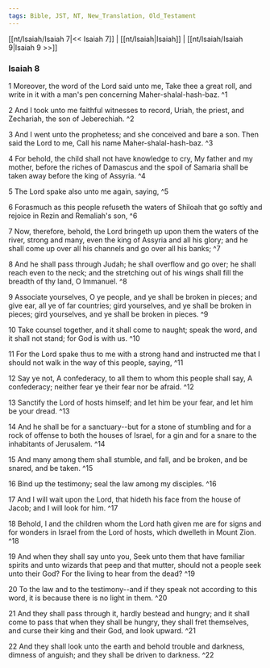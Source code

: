 ```yaml
---
tags: Bible, JST, NT, New_Translation, Old_Testament
---
```


[[nt/Isaiah/Isaiah 7|<< Isaiah 7]] | [[nt/Isaiah|Isaiah]] | [[nt/Isaiah/Isaiah 9|Isaiah 9 >>]]

### Isaiah 8

1 Moreover, the word of the Lord said unto me, Take thee a great roll, and write in it with a man\'s pen concerning Maher-shalal-hash-baz.  ^1

2 And I took unto me faithful witnesses to record, Uriah, the priest, and Zechariah, the son of Jeberechiah.  ^2

3 And I went unto the prophetess; and she conceived and bare a son. Then said the Lord to me, Call his name Maher-shalal-hash-baz.  ^3

4 For behold, the child shall not have knowledge to cry, My father and my mother, before the riches of Damascus and the spoil of Samaria shall be taken away before the king of Assyria.  ^4

5 The Lord spake also unto me again, saying,  ^5

6 Forasmuch as this people refuseth the waters of Shiloah that go softly and rejoice in Rezin and Remaliah\'s son,  ^6

7 Now, therefore, behold, the Lord bringeth up upon them the waters of the river, strong and many, even the king of Assyria and all his glory; and he shall come up over all his channels and go over all his banks;  ^7

8 And he shall pass through Judah; he shall overflow and go over; he shall reach even to the neck; and the stretching out of his wings shall fill the breadth of thy land, O Immanuel.  ^8

9 Associate yourselves, O ye people, and ye shall be broken in pieces; and give ear, all ye of far countries; gird yourselves, and ye shall be broken in pieces; gird yourselves, and ye shall be broken in pieces.  ^9

10 Take counsel together, and it shall come to naught; speak the word, and it shall not stand; for God is with us.  ^10

11 For the Lord spake thus to me with a strong hand and instructed me that I should not walk in the way of this people, saying,  ^11

12 Say ye not, A confederacy, to all them to whom this people shall say, A confederacy; neither fear ye their fear nor be afraid.  ^12

13 Sanctify the Lord of hosts himself; and let him be your fear, and let him be your dread.  ^13

14 And he shall be for a sanctuary\--but for a stone of stumbling and for a rock of offense to both the houses of Israel, for a gin and for a snare to the inhabitants of Jerusalem.  ^14

15 And many among them shall stumble, and fall, and be broken, and be snared, and be taken.  ^15

16 Bind up the testimony; seal the law among my disciples.  ^16

17 And I will wait upon the Lord, that hideth his face from the house of Jacob; and I will look for him.  ^17

18 Behold, I and the children whom the Lord hath given me are for signs and for wonders in Israel from the Lord of hosts, which dwelleth in Mount Zion.  ^18

19 And when they shall say unto you, Seek unto them that have familiar spirits and unto wizards that peep and that mutter, should not a people seek unto their God? For the living to hear from the dead?  ^19

20 To the law and to the testimony\--and if they speak not according to this word, it is because there is no light in them.  ^20

21 And they shall pass through it, hardly bestead and hungry; and it shall come to pass that when they shall be hungry, they shall fret themselves, and curse their king and their God, and look upward.  ^21

22 And they shall look unto the earth and behold trouble and darkness, dimness of anguish; and they shall be driven to darkness.  ^22

 
